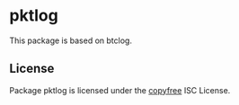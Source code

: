 pktlog
======

This package is based on btclog.

## License

Package pktlog is licensed under the [copyfree](http://copyfree.org) ISC
License.

